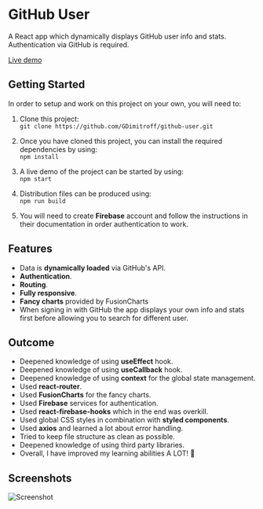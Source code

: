 # GitHub User

A React app which dynamically displays GitHub user info and stats. Authentication via GitHub is required.

[Live demo](https://github-user-gdimitroff.netlify.app/)

## Getting Started

In order to setup and work on this project on your own, you will need to:

1. Clone this project:  
   `git clone https://github.com/GDimitroff/github-user.git`

2. Once you have cloned this project, you can install the required dependencies by using:  
   `npm install`

3. A live demo of the project can be started by using:  
   `npm start`

4. Distribution files can be produced using:  
   `npm run build`

5. You will need to create **Firebase** account and follow the instructions in their documentation in order authentication to work.

## Features

- Data is **dynamically loaded** via GitHub's API.
- **Authentication**.
- **Routing**.
- **Fully responsive**.
- **Fancy charts** provided by FusionCharts
- When signing in with GitHub the app displays your own info and stats first before allowing you to search for different user.

## Outcome

- Deepened knowledge of using **useEffect** hook.
- Deepened knowledge of using **useCallback** hook.
- Deepened knowledge of using **context** for the global state management.
- Used **react-router**.
- Used **FusionCharts** for the fancy charts.
- Used **Firebase** services for authentication.
- Used **react-firebase-hooks** which in the end was overkill.
- Used global CSS styles in combination with **styled components**.
- Used **axios** and learned a lot about error handling.
- Tried to keep file structure as clean as possible.
- Deepened knowledge of using third party libraries.
- Overall, I have improved my learning abilities A LOT! 🧠

## Screenshots

![Screenshot](https://i.imgur.com/EIaC8Yz.png)
